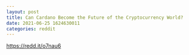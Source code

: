 ```yaml
--- 
layout: post 
title: Can Cardano Become the Future of the Cryptocurrency World? 
date: 2021-06-25 1624630011 
categories: reddit 
--- 
```

https://redd.it/o7nau6
